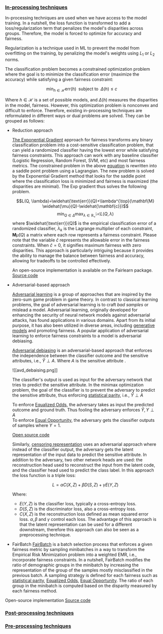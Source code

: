 
### [In-processing techniques](./Fairness%20algorithms/In-processing%20techniques.md) 
In-processing techniques are used when we have access to the model training. In a nutshell, the loss function is transformed to add a loss/regularization term that penalizes the model's disparities across groups. Therefore, the model is forced to optimize for accuracy and fairness. 

Regularization is a technique used in ML to prevent the model from overfitting on the training, by penalizing the model's weights using $L_1$ or $L_2$ norms. 

The classification problem becomes a constrained optimization problem where the goal is to minimize the classification error (maximize the accuracy) while satisfying a given fairness constraint:
 
<a id="eq_fair_constraint"></a>$$\min_{h \in \mathcal{H}} \text{err}(h) \; \: \text{subject to}  \; \: \Delta(h) \leq c$$

Where $h\in\mathcal{H}$ is a set of possible models, and $\Delta(h)$ measures the disparities in the model, fairness. However, this optimization problem is nonconvex and difficult to enforce. Therefore, existing in-processing techniques are reformulated in different ways or dual problems are solved. They can be grouped as follows:

- Reduction approach 
  
  [The Exponential Gradient](https://arxiv.org/pdf/1803.02453.pdf) approach for fairness transforms any binary classification problem into a cost-sensitive classification problem, that can yield a randomized classifier having the lowest error while satisfying fairness constraints. This approach can work with any baseline classifier (Logistic Regression, Random Forest, SVM, etc) and most fairness metrics. 
  The constrained problem in the above [equation](#eq_fair_constraint) is rewritten into a saddle point problem using a Lagrangian. The new problem is solved by the Exponential Gradient  method that looks for the saddle point where the classification loss is minimized and fairness is maximized (the disparities are minimal). The Exp gradient thus solves the following problem. 
  
  $$L(Q, \lambda)=\widehat{\text{err}}(Q)+\lambda^{\top}(\mathbf{M} \widehat{\mu}(Q)-\widehat{\mathbf{c}})$$
  $$\min_{Q \in \Delta} \max_{\lambda \in \mathbb{R}_{+}^{|\mathcal{K}|}} L(Q, \lambda)$$
  where  $\widehat{\text{err}}(Q)$ is the empirical classification error of a randomized classifier, $\lambda_k$ is the Lagrange multiplier of each constraint, $\mathbf{M} \widehat{\mu}(Q)$ a matrix where each row represents a fairness constraint.  Please note that the variable $\hat{c}$ represents the allowable error in the fairness constraints. When $\hat{c}=0$, it signifies maximum fairness with zero disparities. This approach is particularly intriguing because it provides the ability to manage the balance between fairness and accuracy, allowing for tradeoffs to be controlled effectively.
   
  An open-source implementation is available on the Fairlearn package. [Source code](https://fairlearn.org/v0.5.0/api_reference/fairlearn.reductions.html)
  
- Adversarial-based approach
  
  [Adversarial learning](https://dl.acm.org/doi/abs/10.1145/1081870.1081950?casa_token=-fstSfXI7LEAAAAA:QbYE6sImT_eM1ZSOtF27tcnu2KYp4E9WNLXnDYC1Iaec7DUvuTojZYGLMbCfVgh15T-xgD6SuBNVkzA) is a group of approaches that are inspired by the zero-sum game problem in game theory. In contrast to classical learning problems, the goal of adversarial learning is to craft *bad samples* or mislead a model. 
  Adversarial learning, originally developed for enhancing the security of neural network models against adversarial attacks, has found applications in various domains. Apart from its initial purpose, it has also been utilized in diverse areas, including [generative models](https://arxiv.org/abs/1406.2661) and promoting fairness. A popular application of adversarial learning to enforce  fairness  constraints to a model is adversarial debiasing.  
  
  [Adversarial debiasing](https://dl.acm.org/doi/abs/10.1145/3278721.3278779) is an adversarial-based approach that enforces the independence between the classifier outcome and the sensitive attributes, i.e., $\hat{Y} \perp A$. Where $A$ is the sensitive attribute .
  
  ![[avd_debaising.png]]
  
  The classifier's output is used as input for the adversary network that tries to predict the sensitive attribute. In the minimax optimization problem, the goal of the classifier is to prevent the adversary to predict the sensitive attribute, thus enforcing [statistical parity](../Fairness%20Definitions.md), i.e., $\hat{Y} \perp A$
  
  To enforce [Equalized Odds](../Fairness%20Definitions.md), the adversary takes  as input the predicted outcome and ground truth. Thus fooling the adversary enforces $\hat{Y},{Y} \perp A$  
  To enforce [Equal Opportunity](../Fairness%20Definitions.md), the adversary gets the classifier outputs of samples where $Y=1$. 
  

  [Open source code](https://fairlearn.org/main/user_guide/mitigation/adversarial.html)


  Similarly, [censoring representation](https://arxiv.org/pdf/1511.05897.pdf) uses an adversarial approach where instead of the classifier output, the adversary gets the latent representation of the input data to predict the sensitive attribute. In addition to the adversary, two other network heads are used: the reconstruction head used to reconstruct the input from the latent code, and the classifier head used to predict the class label. In this approach the loss function is a triple loss:
  
  $$L = \alpha C(X, Z) + \beta D(S, Z) + \gamma E(Y, Z)$$
  
  Where:
	- $E(Y, Z)$ is the classifier loss, typically a cross-entropy loss.
	- $D(S, Z)$ is the discriminator loss, also a cross-entropy loss.
	- $C(X, Z)$ is the reconstruction loss defined as mean squared error loss. 
	$\alpha, \beta$ and  $\gamma$ control each loss.  The advantage of this approach is that the latent representation can be used for a different downstream, therefore this approach can also be seen as a preprocessing technique. 
 
- FairBatch 
 [FairBatch](https://arxiv.org/abs/2012.01696) is a batch selection process that enforces a given fairness metric by sampling minibatches  in a way to transform the Empirical Risk Minimization problem into a weighted EMR, i.e., incorporate fairness constraints. In a nutshell, FairBatch modifies the ratio of demographic groups in the minibatch by increasing the representation of the group of the samples mostly misclassified in the previous batch.   A sampling strategy is defined for each fairness such as [statistical parity](../Fairness%20Definitions.md), [Equalized Odds](../Fairness%20Definitions.md), [Equal Opportunity](../Fairness%20Definitions.md).  The ratio of each group in the minibatch is computed based on the disparity measured by each fairness method. 
   
 Open-source implementation [Source code](https://github.com/yuji-roh/fairbatch)



### [Post-processing techniques](./Fairness%20algorithms/Post-processing%20techniques.md) 


### [Pre-processing techniques](./Fairness%20algorithms/Pre-processing%20techniques.md) 
